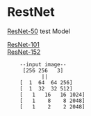 # RestNet
[ResNet-50](http://ethereon.github.io/netscope/#/gist/db945b393d40bfa26006)  test Model 

[ResNet-101](http://ethereon.github.io/netscope/#/gist/b21e2aae116dc1ac7b50)  
[ResNet-152](http://ethereon.github.io/netscope/#/gist/d38f3e6091952b45198b)


        --input image--
         [256 256   3]
               ||
        [  1  64  64 256]
        [  1  32  32 512]
        [   1   16   16 1024]
        [   1    8    8 2048]
        [   1    2    2 2048]
